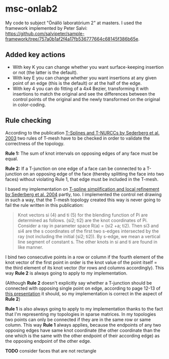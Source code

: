 # msc-onlab2
My code to subject "Önálló laboratórium 2" at masters.
I used the framework implemented by Peter Salvi: https://github.com/salvipeter/sample-framework/tree/757a0b1af2f4a17fb536777664c68145f386b65e.

## Added key actions
- With key K you can change whether you want surface-keeping insertion or not (the latter is the default).
- With key E you can change whether you want insertions at any given point of an edge (this is the default) or at the half of the edge.
- With key 4 you can do fitting of a 4x4 Bezier, transforming it with insertions to match the original and see the differences between the control points of the original and the newly transformed on the original in color-coding.

## Rule checking
According to the publication [T-Splines and T-NURCCs by Sederberg et al. 2003](https://www.researchgate.net/publication/234827617_T-splines_and_T-NURCCs) two rules of T-mesh have to be checked in order to validate the correctness of the topology. 

**Rule 1:** The sum of knot intervals on opposing edges of any face must be equal.

**Rule 2:** If a T-junction on one edge of a face can be connected to a T-junction on an opposing edge of the face (thereby splitting the face into two faces) without violating Rule 1, that edge must be included in the T-mesh.

I based my implementation on [T-spline simplification and local refinement by Sederberg et al. 2004](https://www.researchgate.net/publication/234780696_T-spline_simplification_and_local_refinement) partly, too. I implemented the control net drawing in such a way, that the T-mesh topology created this way is never going to fail the rule written in this publication:

>Knot vectors si (4) and ti (5) for the blending function of Pi are determined as follows. (si2; ti2) are the knot coordinates of Pi. Consider a ray in parameter space R(a) = (si2 +a; ti2). Then si3 and si4 are the s coordinates of the first two s-edges intersected by the ray (not including the initial (si2; ti2)). By s-edge, we mean a vertical line segment of constant s. The other knots in si and ti are found in like manner.

I bind two consecutive points in a row or column if the fourth element of the knot vector of the first point in order is the knot value of the point itself = the third element of its knot vector (for rows and columns accordingly). This way **Rule 2** is always going to apply to my implementation.

(Although **Rule 2** doesn't explicitly say whether a T-junction should be connected with opposing single point on edge, according to page 12-13 of [this presentation](http://cg.iit.bme.hu/portal/sites/default/files/oktatott-targyak/3d-geometria-2/t-spline%20feluletek%20.pptx) it should, so my implementation is correct in the aspect of **Rule 2**)

**Rule 1** is also always going to apply to my implementation thanks to the fact that I'm representing my topologies in sparse matrices. In my topologies two points can only be connected if they are in the same row or same column. This way **Rule 1** always applies, because the endpoints of any two opposing edges have same knot coordinate (the other coordinate than the one which is the same with the other endpoint of their according edge) as the opposing endpoint of the other edge.


**TODO** consider faces that are not rectangle
